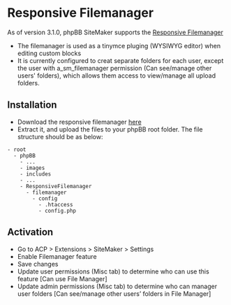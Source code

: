 # Responsive Filemanager

As of version 3.1.0, phpBB SiteMaker supports the [Responsive Filemanager](http://responsivefilemanager.com)

* The filemanager is used as a tinymce pluging (WYSIWYG editor) when editing custom blocks
* It is currently configured to creat separate folders for each user, except the user with a_sm_filemanager permission (Can see/manage other users' folders), which allows them access to view/manage all upload folders.

## Installation

* Download the responsive filemanager [here](http://responsivefilemanager.com/index.php#sthash.5UrnhjX2.dpbs)
* Extract it, and upload the files to your phpBB root folder. The file structure should be as below:
```
- root
  - phpBB
    - ...
    - images
    - includes
    - ...
    - ResponsiveFilemanager
      - filemanager
        - config
          - .htaccess
          - config.php
```

## Activation

* Go to ACP > Extensions > SiteMaker > Settings
* Enable Filemanager feature
* Save changes
* Update user permissions (Misc tab) to determine who can use this feature [Can use File Manager]
* Update admin permissions (Misc tab) to determine who can manager user folders [Can see/manage other users’ folders in File Manager]

